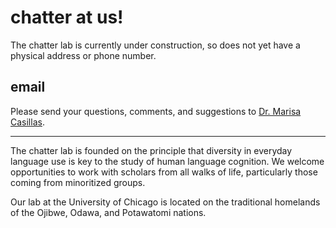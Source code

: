 # chatter at us!

The chatter lab is currently under construction, so does not yet have a physical address or phone number.

## email
Please send your questions, comments, and suggestions to [Dr. Marisa Casillas](mcasillas@uchicago.edu).


<!--
## phone

## address
-->


----
The chatter lab is founded on the principle that diversity in everyday language use is key to the study of human language cognition. We welcome opportunities to work with scholars from all walks of life, particularly those coming from minoritized groups.

Our lab at the University of Chicago is located on the traditional homelands of the Ojibwe, Odawa, and Potawatomi nations.